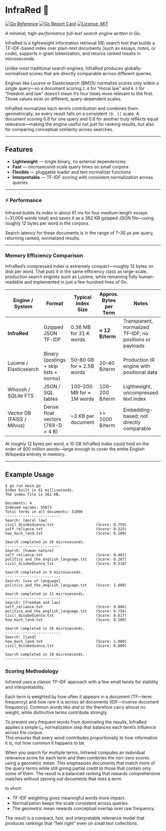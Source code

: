 # InfraRed 🔎

[![Go Reference](https://pkg.go.dev/badge/github.com/Eratosthenes/infrared.svg)](https://pkg.go.dev/github.com/Eratosthenes/infrared)
[![Go Report Card](https://goreportcard.com/badge/github.com/Eratosthenes/infrared)](https://goreportcard.com/report/github.com/Eratosthenes/infrared)
[![License: MIT](https://img.shields.io/badge/License-MIT-yellow.svg)](LICENSE)

_A minimal, high-performance full-text search engine written in Go._

InfraRed is a lightweight information retrieval (IR) search tool that builds a TF–IDF-based index over plain-text documents (such as essays, notes, or code), supports n-gram tokenization, and returns ranked results in microseconds.

Unlike most traditional search engines, InfraRed produces globally-normalized scores that are directly comparable across different queries.

Engines like Lucene or Elasticsearch (BM25) normalize scores only within a single query—so a document scoring `2.0` for “moral law” and `0.5` for “freedom and law” doesn’t mean it’s four times more relevant to the first. Those values exist on different, query-dependent scales.

InfraRed normalizes each term’s contribution and combines them geometrically, so every result falls on a consistent `[0, 1]` scale. A document scoring 0.8 for one query and 0.8 for another truly reflects equal relevance—making the engine useful not just for ranking results, but also for comparing conceptual similarity across searches.

---

## Features

- **Lightweight** — single binary, no external dependencies  
- **Fast** — microsecond-scale query times on small corpora  
- **Flexible** — pluggable loader and text normalizer functions  
- **Interpretable** — TF-IDF scoring with consistent normalization across queries

---

### ⚡ Performance

Infrared builds its index in about 61 ms for four medium-length essays (~31,000 words total) and saves it as a 362 KB gzipped JSON file—using roughly 12 bytes per word in the corpora.

Search latency for these documents is in the range of 7–30 µs per query, returning ranked, normalized results.

---

### Memory Efficiency Comparison

InfraRed’s compressed index is extremely compact—roughly 12 bytes on disk per word. That puts it in the same efficiency class as large-scale, production search engines such as Lucene, while remaining fully human-readable and implemented in just a few hundred lines of Go.

| Engine / System | Format | Typical Index Size | Approx. Bytes per Term | Notes |
|-----------------|---------|--------------------|-------------------------|-------|
| **InfraRed** | Gzipped JSON TF-IDF | 0.36 MB for 31 K words | **≈ 12 B/term** | Transparent, normalized TF–IDF; no positions or payloads |
| Lucene / Elasticsearch | Binary (postings + skip lists + norms) | 50–80 GB for ≈ 2.5B words | 20–40 B/term | Production IR engine with positional data |
| Whoosh / SQLite FTS | JSON / SQL tables | 100–200 MB for ≈ 1M words | 100–200 B/term | Lightweight, uncompressed text index |
| Vector DB (FAISS / Milvus) | Dense float vectors (768-D × 4 B) | ~3 KB per document | >> 1000 B/term | Embedding-based; not directly comparable |

At roughly 12 bytes per word, a 10 GB InfraRed index could hold on the order of 900 million words—large enough to cover the entire English Wikipedia entirely in memory.

---

## Example Usage

```text
$ go run main.go
Index built in 61 milliseconds.
The index file is 362 KB.

Documents: 4
Indexed ngrams: 55873
Total terms in all documents: 31096
-------------------------
Search: [moral law]
civil_disobedience.txt                   (Score: 0.759)
self_reliance.txt                        (Score: 0.325)
how_much_land.txt                        (Score: 0.109)

Search completed in 26 microseconds.
-------------------------
Search: [human nature]
self_reliance.txt                        (Score: 0.482)
politics_and_the_english_language.txt    (Score: 0.267)
civil_disobedience.txt                   (Score: 0.218)

Search completed in 9 microseconds.
-------------------------
Search: [use of language]
politics_and_the_english_language.txt    (Score: 1.000)

Search completed in 11 microseconds.
-------------------------
Search: [freedom and law]
self_reliance.txt                        (Score: 0.806)
politics_and_the_english_language.txt    (Score: 0.756)
civil_disobedience.txt                   (Score: 0.617)
how_much_land.txt                        (Score: 0.109)

Search completed in 26 microseconds.
-------------------------
Search: [land]
how_much_land.txt                        (Score: 1.000)
civil_disobedience.txt                   (Score: 0.009)

Search completed in 19 microseconds.
-------------------------
```

### Scoring Methodology

Infrared uses a classic TF-IDF approach with a few small twists for stability and interpretability.

Each term is weighted by how often it appears in a document (TF—term frequency) and how rare it is across all documents (IDF—inverse document frequency). Common words like _and_ or _the_ therefore carry almost no weight, while distinctive terms contribute strongly.

To prevent very frequent words from dominating the results, InfraRed applies a simple L₂ normalization step that balances each term’s influence across the corpus.  
This ensures that every word contributes proportionally to how informative it is, not how common it happens to be.

When you search for multiple terms, Infrared computes an individual relevance score for each term and then combines the non-zero scores using a geometric mean. This emphasizes documents that match more of the query terms while still giving partial credit to those that contain only some of them. The result is a balanced ranking that rewards comprehensive matches without zeroing out documents that miss a term.

In short:
- TF-IDF weighting gives meaningful words more impact.  
- Normalization keeps the scale consistent across queries.  
- The geometric mean rewards conceptual overlap over raw frequency.

The result is a compact, fast, and interpretable relevance model that produces rankings that "feel right" even on small text collections.